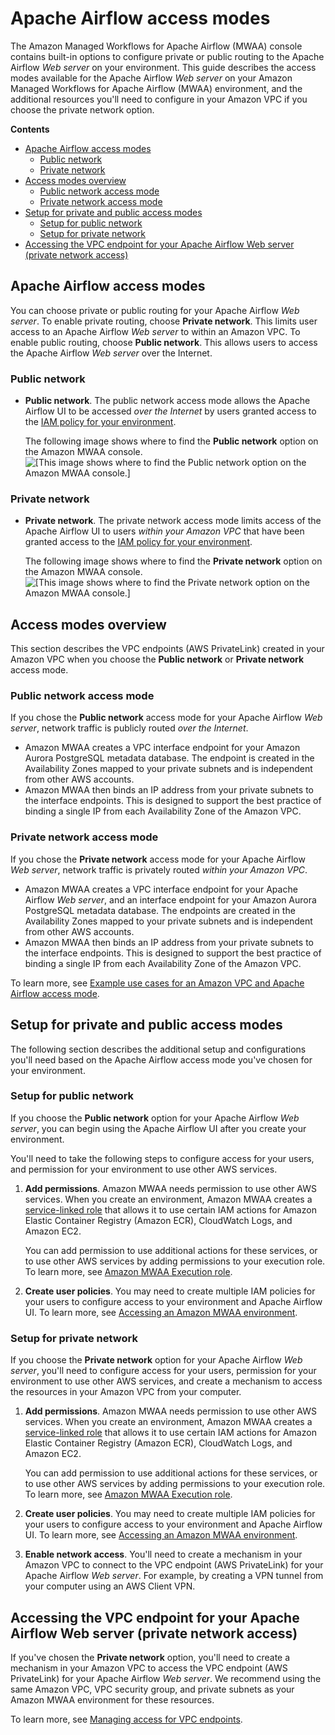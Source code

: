 # Apache Airflow access modes<a name="configuring-networking"></a>

The Amazon Managed Workflows for Apache Airflow \(MWAA\) console contains built\-in options to configure private or public routing to the Apache Airflow *Web server* on your environment\. This guide describes the access modes available for the Apache Airflow *Web server* on your Amazon Managed Workflows for Apache Airflow \(MWAA\) environment, and the additional resources you'll need to configure in your Amazon VPC if you choose the private network option\.

**Contents**
+ [Apache Airflow access modes](#configuring-networking-onconsole)
  + [Public network](#webserver-options-public-network-onconsole)
  + [Private network](#webserver-options-private-network)
+ [Access modes overview](#configuring-networking-access-overview)
  + [Public network access mode](#access-overview-public)
  + [Private network access mode](#access-overview-private)
+ [Setup for private and public access modes](#access-network-choose)
  + [Setup for public network](#access-network-public)
  + [Setup for private network](#access-network-private)
+ [Accessing the VPC endpoint for your Apache Airflow Web server \(private network access\)](#configuring-access-vpce)

## Apache Airflow access modes<a name="configuring-networking-onconsole"></a>

You can choose private or public routing for your Apache Airflow *Web server*\. To enable private routing, choose **Private network**\. This limits user access to an Apache Airflow *Web server* to within an Amazon VPC\. To enable public routing, choose **Public network**\. This allows users to access the Apache Airflow *Web server* over the Internet\. 

### Public network<a name="webserver-options-public-network-onconsole"></a>
+ **Public network**\. The public network access mode allows the Apache Airflow UI to be accessed *over the Internet* by users granted access to the [IAM policy for your environment](access-policies.md)\.

  The following image shows where to find the **Public network** option on the Amazon MWAA console\.   
![\[This image shows where to find the Public network option on the Amazon MWAA console.\]](http://docs.aws.amazon.com/mwaa/latest/userguide/images/mwaa-console-public-network.png)

### Private network<a name="webserver-options-private-network"></a>
+ **Private network**\. The private network access mode limits access of the Apache Airflow UI to users *within your Amazon VPC* that have been granted access to the [IAM policy for your environment](access-policies.md)\.

  The following image shows where to find the **Private network** option on the Amazon MWAA console\.   
![\[This image shows where to find the Private network option on the Amazon MWAA console.\]](http://docs.aws.amazon.com/mwaa/latest/userguide/images/mwaa-console-private-network.png)

## Access modes overview<a name="configuring-networking-access-overview"></a>

This section describes the VPC endpoints \(AWS PrivateLink\) created in your Amazon VPC when you choose the **Public network** or **Private network** access mode\. 

### Public network access mode<a name="access-overview-public"></a>

If you chose the **Public network** access mode for your Apache Airflow *Web server*, network traffic is publicly routed *over the Internet*\.
+ Amazon MWAA creates a VPC interface endpoint for your Amazon Aurora PostgreSQL metadata database\. The endpoint is created in the Availability Zones mapped to your private subnets and is independent from other AWS accounts\. 
+ Amazon MWAA then binds an IP address from your private subnets to the interface endpoints\. This is designed to support the best practice of binding a single IP from each Availability Zone of the Amazon VPC\.

### Private network access mode<a name="access-overview-private"></a>

 If you chose the **Private network** access mode for your Apache Airflow *Web server*, network traffic is privately routed *within your Amazon VPC*\. 
+ Amazon MWAA creates a VPC interface endpoint for your Apache Airflow *Web server*, and an interface endpoint for your Amazon Aurora PostgreSQL metadata database\. The endpoints are created in the Availability Zones mapped to your private subnets and is independent from other AWS accounts\. 
+ Amazon MWAA then binds an IP address from your private subnets to the interface endpoints\. This is designed to support the best practice of binding a single IP from each Availability Zone of the Amazon VPC\.

To learn more, see [Example use cases for an Amazon VPC and Apache Airflow access mode](networking-about.md#networking-about-network-usecase)\.

## Setup for private and public access modes<a name="access-network-choose"></a>

The following section describes the additional setup and configurations you'll need based on the Apache Airflow access mode you've chosen for your environment\.

### Setup for public network<a name="access-network-public"></a>

If you choose the **Public network** option for your Apache Airflow *Web server*, you can begin using the Apache Airflow UI after you create your environment\. 

You'll need to take the following steps to configure access for your users, and permission for your environment to use other AWS services\.

1. **Add permissions**\. Amazon MWAA needs permission to use other AWS services\. When you create an environment, Amazon MWAA creates a [service\-linked role](mwaa-slr.md) that allows it to use certain IAM actions for Amazon Elastic Container Registry \(Amazon ECR\), CloudWatch Logs, and Amazon EC2\. 

   You can add permission to use additional actions for these services, or to use other AWS services by adding permissions to your execution role\. To learn more, see [Amazon MWAA Execution role](mwaa-create-role.md)\.

1. **Create user policies**\. You may need to create multiple IAM policies for your users to configure access to your environment and Apache Airflow UI\. To learn more, see [Accessing an Amazon MWAA environment](access-policies.md)\.

### Setup for private network<a name="access-network-private"></a>

If you choose the **Private network** option for your Apache Airflow *Web server*, you'll need to configure access for your users, permission for your environment to use other AWS services, and create a mechanism to access the resources in your Amazon VPC from your computer\.

1. **Add permissions**\. Amazon MWAA needs permission to use other AWS services\. When you create an environment, Amazon MWAA creates a [service\-linked role](mwaa-slr.md) that allows it to use certain IAM actions for Amazon Elastic Container Registry \(Amazon ECR\), CloudWatch Logs, and Amazon EC2\. 

   You can add permission to use additional actions for these services, or to use other AWS services by adding permissions to your execution role\. To learn more, see [Amazon MWAA Execution role](mwaa-create-role.md)\.

1. **Create user policies**\. You may need to create multiple IAM policies for your users to configure access to your environment and Apache Airflow UI\. To learn more, see [Accessing an Amazon MWAA environment](access-policies.md)\.

1. **Enable network access**\. You'll need to create a mechanism in your Amazon VPC to connect to the VPC endpoint \(AWS PrivateLink\) for your Apache Airflow *Web server*\. For example, by creating a VPN tunnel from your computer using an AWS Client VPN\. 

## Accessing the VPC endpoint for your Apache Airflow Web server \(private network access\)<a name="configuring-access-vpce"></a>

If you've chosen the **Private network** option, you'll need to create a mechanism in your Amazon VPC to access the VPC endpoint \(AWS PrivateLink\) for your Apache Airflow *Web server*\. We recommend using the same Amazon VPC, VPC security group, and private subnets as your Amazon MWAA environment for these resources\.

To learn more, see [Managing access for VPC endpoints](https://docs.aws.amazon.com/mwaa/latest/userguide/vpc-vpe-access.html)\.